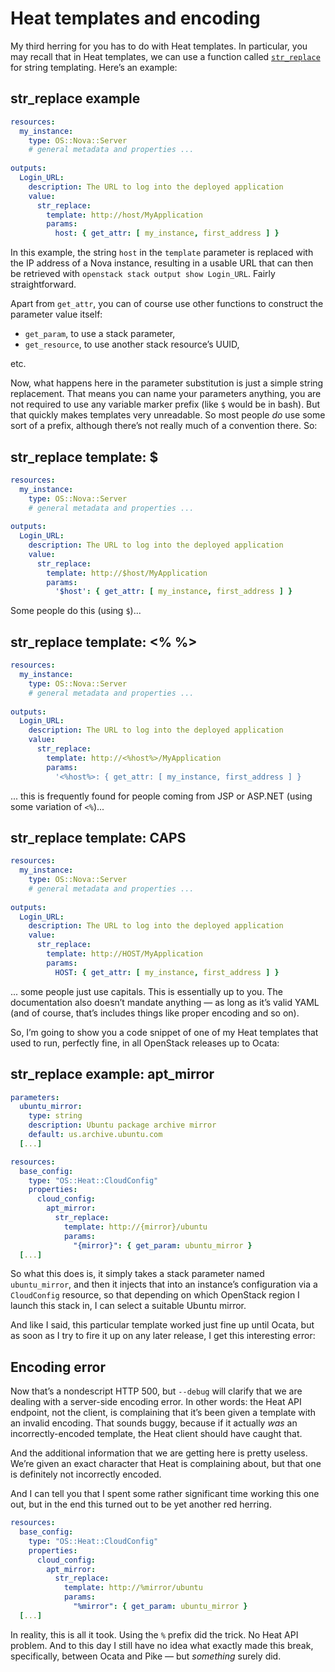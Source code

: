 # Heat templates and encoding <!-- .element: class="hidden" -->

<!-- Note -->
My third herring for you has to do with Heat templates. In particular,
you may recall that in Heat templates, we can use a function called
[`str_replace`](https://docs.openstack.org/heat/latest/template_guide/hot_spec.html#str-replace)
for string templating. Here’s an example:


## str_replace example <!-- .element: class="hidden" -->
```yaml
resources:
  my_instance:
    type: OS::Nova::Server
    # general metadata and properties ...
	
outputs:
  Login_URL:
    description: The URL to log into the deployed application
    value:
      str_replace:
        template: http://host/MyApplication
        params:
          host: { get_attr: [ my_instance, first_address ] }
```

<!-- Note -->
In this example, the string `host` in the `template` parameter is
replaced with the IP address of a Nova instance, resulting in a usable
URL that can then be retrieved with `openstack stack output show
Login_URL`. Fairly straightforward.

Apart from `get_attr`, you can of course use other functions to
construct the parameter value itself:

* `get_param`, to use a stack parameter,
* `get_resource`, to use another stack resource’s UUID,

etc.

Now, what happens here in the parameter substitution is just a simple
string replacement. That means you can name your parameters anything,
you are not required to use any variable marker prefix (like `$`
would be in bash). But that quickly makes templates very
unreadable. So most people *do* use some sort of a prefix, although
there’s not really much of a convention there. So:


## str_replace template: $ <!-- .element: class="hidden" -->
```yaml
resources:
  my_instance:
    type: OS::Nova::Server
    # general metadata and properties ...
	
outputs:
  Login_URL:
    description: The URL to log into the deployed application
    value:
      str_replace:
        template: http://$host/MyApplication
        params:
          '$host': { get_attr: [ my_instance, first_address ] }
```

<!-- Note -->
Some people do this (using `$`)...


## str_replace template: <% %> <!-- .element: class="hidden" -->
```yaml
resources:
  my_instance:
    type: OS::Nova::Server
    # general metadata and properties ...
	
outputs:
  Login_URL:
    description: The URL to log into the deployed application
    value:
      str_replace:
        template: http://<%host%>/MyApplication
        params:
          '<%host%>: { get_attr: [ my_instance, first_address ] }
```

<!-- Note -->
... this is frequently found for people coming from JSP or ASP.NET
(using some variation of `<%`)...


## str_replace template: CAPS <!-- .element: class="hidden" -->
```yaml
resources:
  my_instance:
    type: OS::Nova::Server
    # general metadata and properties ...
	
outputs:
  Login_URL:
    description: The URL to log into the deployed application
    value:
      str_replace:
        template: http://HOST/MyApplication
        params:
          HOST: { get_attr: [ my_instance, first_address ] }
```

<!-- Note -->
... some people just use capitals. This is essentially up to you. The
documentation also doesn’t mandate anything — as long as it’s valid
YAML (and of course, that’s includes things like proper encoding and
so on).

So, I’m going to show you a code snippet of one of my Heat templates
that used to run, perfectly fine, in all OpenStack releases up to
Ocata:


## str_replace example: apt_mirror <!-- .element: class="hidden" -->
```yaml
parameters:
  ubuntu_mirror:
    type: string
    description: Ubuntu package archive mirror
    default: us.archive.ubuntu.com
  [...]

resources:
  base_config:
    type: "OS::Heat::CloudConfig"
    properties:
      cloud_config:
        apt_mirror:
          str_replace:
            template: http://{mirror}/ubuntu
            params:
              "{mirror}": { get_param: ubuntu_mirror }
  [...]
```

<!-- Note -->
So what this does is, it simply takes a stack parameter named
`ubuntu_mirror`, and then it injects that into an instance’s
configuration via a `CloudConfig` resource, so that depending on which
OpenStack region I launch this stack in, I can select a suitable
Ubuntu mirror.

And like I said, this particular template worked just fine up until
Ocata, but as soon as I try to fire it up on any later release, I get
this interesting error:


## Encoding error <!-- .element: class="hidden" -->

<!-- Note -->
Now that’s a nondescript HTTP 500, but `--debug` will clarify that we
are dealing with a server-side encoding error. In other words: the
Heat API endpoint, not the client, is complaining that it’s been given
a template with an invalid encoding. That sounds buggy, because if it
actually *was* an incorrectly-encoded template, the Heat client should
have caught that.

And the additional information that we are getting here is pretty
useless. We’re given an exact character that Heat is complaining
about, but that one is definitely not incorrectly encoded.

And I can tell you that I spent some rather significant time working
this one out, but in the end this turned out to be yet another red
herring.


```yaml
resources:
  base_config:
    type: "OS::Heat::CloudConfig"
    properties:
      cloud_config:
        apt_mirror:
          str_replace:
            template: http://%mirror/ubuntu
            params:
              "%mirror": { get_param: ubuntu_mirror }
  [...]
```

<!-- Note -->
In reality, this is all it took. Using the `%` prefix did the
trick. No Heat API problem. And to this day I still have no idea what
exactly made this break, specifically, between Ocata and Pike — but
_something_ surely did.
